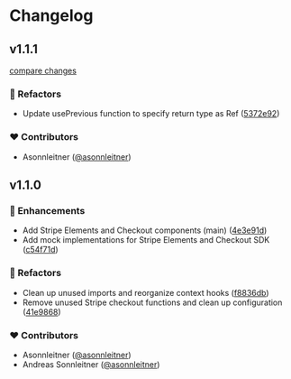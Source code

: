 # Changelog


## v1.1.1

[compare changes](https://github.com/asonnleitner/nuxt-stripe-js/compare/v1.1.0...v1.1.1)

### 💅 Refactors

- Update usePrevious function to specify return type as Ref<T> ([5372e92](https://github.com/asonnleitner/nuxt-stripe-js/commit/5372e92))

### ❤️ Contributors

- Asonnleitner ([@asonnleitner](https://github.com/asonnleitner))

## v1.1.0


### 🚀 Enhancements

- Add Stripe Elements and Checkout components (main) ([4e3e91d](https://github.com/asonnleitner/nuxt-stripe-js/commit/4e3e91d))
- Add mock implementations for Stripe Elements and Checkout SDK ([c54f71d](https://github.com/asonnleitner/nuxt-stripe-js/commit/c54f71d))

### 💅 Refactors

- Clean up unused imports and reorganize context hooks ([f8836db](https://github.com/asonnleitner/nuxt-stripe-js/commit/f8836db))
- Remove unused Stripe checkout functions and clean up configuration ([41e9868](https://github.com/asonnleitner/nuxt-stripe-js/commit/41e9868))

### ❤️ Contributors

- Asonnleitner ([@asonnleitner](https://github.com/asonnleitner))
- Andreas Sonnleitner ([@asonnleitner](https://github.com/asonnleitner))

